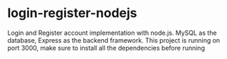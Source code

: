 # login-register-nodejs
Login and Register account implementation with node.js. MySQL as the database, Express as the backend framework.
This project is running on port 3000, make sure to install all the dependencies before running
